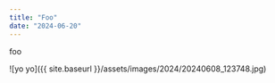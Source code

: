 ```yaml
---
title: "Foo"
date: "2024-06-20"
---
```


foo

![yo yo]({{ site.baseurl }}/assets/images/2024/20240608_123748.jpg)
